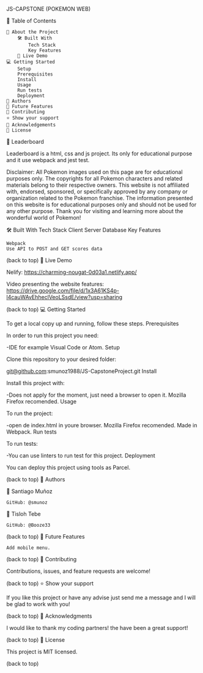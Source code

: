 JS-CAPSTONE (POKEMON WEB)

📗 Table of Contents

    📖 About the Project
        🛠 Built With
            Tech Stack
            Key Features
        🚀 Live Demo
    💻 Getting Started
        Setup
        Prerequisites
        Install
        Usage
        Run tests
        Deployment
    👥 Authors
    🔭 Future Features
    🤝 Contributing
    ⭐️ Show your support
    🙏 Acknowledgements
    📝 License

📖 Leaderboard

Leaderboard is a html, css and js project. Its only for educational purpose and it use webpack and jest test.

Disclaimer: All Pokemon images used on this page are for educational purposes only. The copyrights for all Pokemon characters and related materials belong to their respective owners. This website is not affiliated with, endorsed, sponsored, or specifically approved by any company or organization related to the Pokemon franchise. The information presented on this website is for educational purposes only and should not be used for any other purpose. Thank you for visiting and learning more about the wonderful world of Pokemon!

🛠 Built With
Tech Stack
Client
Server
Database
Key Features

    Webpack
    Use API to POST and GET scores data

(back to top)
🚀 Live Demo

  Nelify: https://charming-nougat-0d03a1.netlify.app/

  Video presenting the website features:
  https://drive.google.com/file/d/1x3A61KS4p-l4cauWAvEhheclVeoLSsdE/view?usp=sharing

(back to top)
💻 Getting Started

To get a local copy up and running, follow these steps.
Prerequisites

In order to run this project you need:

-IDE for example Visual Code or Atom.
Setup

Clone this repository to your desired folder:

git@github.com:smunoz1988/JS-CapstoneProject.git
Install

Install this project with:

-Does not apply for the moment, just need a browser to open it. Mozilla Firefox recomended.
Usage

To run the project:

-open de index.html in youre browser. Mozilla Firefox recomended. Made in Webpack.
Run tests

To run tests:

-You can use linters to run test for this project.
Deployment

You can deploy this project using tools as Parcel.

(back to top)
👥 Authors

👤 Santiago Muñoz

    GitHub: @smunoz

👤 Tisloh Tebe

    GitHub: @Booze33

(back to top)
🔭 Future Features

    Add mobile menu.

(back to top)
🤝 Contributing

Contributions, issues, and feature requests are welcome!

(back to top)
⭐️ Show your support

If you like this project or have any advise just send me a message and I will be glad to work with you!

(back to top)
🙏 Acknowledgments

I would like to thank my coding partners! the have been a great support!

(back to top)
📝 License

This project is MIT licensed.

(back to top)
